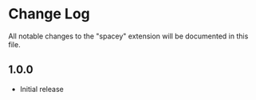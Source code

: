 # Change Log

All notable changes to the "spacey" extension will be documented in this file.

## 1.0.0

- Initial release
